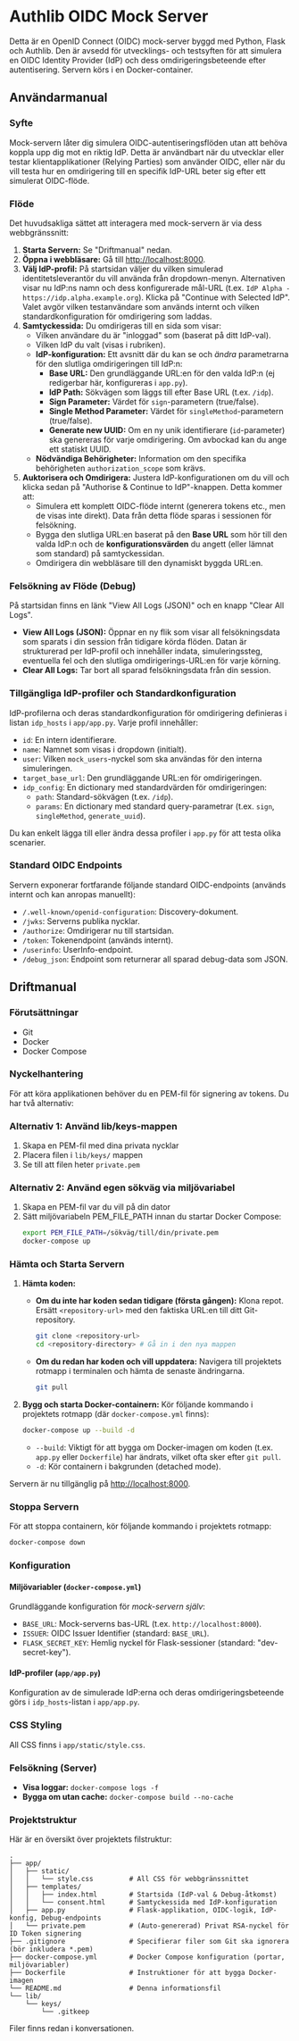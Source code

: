 # Authlib OIDC Mock Server

Detta är en OpenID Connect (OIDC) mock-server byggd med Python, Flask och Authlib. Den är avsedd för utvecklings- och testsyften för att simulera en OIDC Identity Provider (IdP) och dess omdirigeringsbeteende efter autentisering. Servern körs i en Docker-container.

## Användarmanual

### Syfte

Mock-servern låter dig simulera OIDC-autentiseringsflöden utan att behöva koppla upp dig mot en riktig IdP. Detta är användbart när du utvecklar eller testar klientapplikationer (Relying Parties) som använder OIDC, eller när du vill testa hur en omdirigering till en specifik IdP-URL beter sig efter ett simulerat OIDC-flöde.

### Flöde

Det huvudsakliga sättet att interagera med mock-servern är via dess webbgränssnitt:

1.  **Starta Servern:** Se "Driftmanual" nedan.
2.  **Öppna i webbläsare:** Gå till [http://localhost:8000](http://localhost:8000).
3.  **Välj IdP-profil:** På startsidan väljer du vilken simulerad identitetsleverantör du vill använda från dropdown-menyn. Alternativen visar nu IdP:ns namn och dess konfigurerade mål-URL (t.ex. `IdP Alpha - https://idp.alpha.example.org`). Klicka på "Continue with Selected IdP". Valet avgör vilken testanvändare som används internt och vilken standardkonfiguration för omdirigering som laddas.
4.  **Samtyckessida:** Du omdirigeras till en sida som visar:
    *   Vilken användare du är "inloggad" som (baserat på ditt IdP-val).
    *   Vilken IdP du valt (visas i rubriken).
    *   **IdP-konfiguration:** Ett avsnitt där du kan se och *ändra* parametrarna för den slutliga omdirigeringen till IdP:n:
        *   **Base URL:** Den grundläggande URL:en för den valda IdP:n (ej redigerbar här, konfigureras i `app.py`).
        *   **IdP Path:** Sökvägen som läggs till efter Base URL (t.ex. `/idp`).
        *   **Sign Parameter:** Värdet för `sign`-parametern (true/false).
        *   **Single Method Parameter:** Värdet för `singleMethod`-parametern (true/false).
        *   **Generate new UUID:** Om en ny unik identifierare (`id`-parameter) ska genereras för varje omdirigering. Om avbockad kan du ange ett statiskt UUID.
    *   **Nödvändiga Behörigheter:** Information om den specifika behörigheten `authorization_scope` som krävs.
5.  **Auktorisera och Omdirigera:** Justera IdP-konfigurationen om du vill och klicka sedan på "Authorise & Continue to IdP"-knappen. Detta kommer att:
    *   Simulera ett komplett OIDC-flöde internt (generera tokens etc., men de visas inte direkt). Data från detta flöde sparas i sessionen för felsökning.
    *   Bygga den slutliga URL:en baserat på den **Base URL** som hör till den valda IdP:n och de **konfigurationsvärden** du angett (eller lämnat som standard) på samtyckessidan.
    *   Omdirigera din webbläsare till den dynamiskt byggda URL:en.

### Felsökning av Flöde (Debug)

På startsidan finns en länk "View All Logs (JSON)" och en knapp "Clear All Logs".

*   **View All Logs (JSON):** Öppnar en ny flik som visar all felsökningsdata som sparats i din session från tidigare körda flöden. Datan är strukturerad per IdP-profil och innehåller indata, simuleringssteg, eventuella fel och den slutliga omdirigerings-URL:en för varje körning.
*   **Clear All Logs:** Tar bort all sparad felsökningsdata från din session.

### Tillgängliga IdP-profiler och Standardkonfiguration

IdP-profilerna och deras standardkonfiguration för omdirigering definieras i listan `idp_hosts` i `app/app.py`. Varje profil innehåller:

*   `id`: En intern identifierare.
*   `name`: Namnet som visas i dropdown (initialt).
*   `user`: Vilken `mock_users`-nyckel som ska användas för den interna simuleringen.
*   `target_base_url`: Den grundläggande URL:en för omdirigeringen.
*   `idp_config`: En dictionary med standardvärden för omdirigeringen:
    *   `path`: Standard-sökvägen (t.ex. `/idp`).
    *   `params`: En dictionary med standard query-parametrar (t.ex. `sign`, `singleMethod`, `generate_uuid`).

Du kan enkelt lägga till eller ändra dessa profiler i `app.py` för att testa olika scenarier.

### Standard OIDC Endpoints

Servern exponerar fortfarande följande standard OIDC-endpoints (används internt och kan anropas manuellt):

*   `/.well-known/openid-configuration`: Discovery-dokument.
*   `/jwks`: Serverns publika nycklar.
*   `/authorize`: Omdirigerar nu till startsidan.
*   `/token`: Tokenendpoint (används internt).
*   `/userinfo`: UserInfo-endpoint.
*   `/debug_json`: Endpoint som returnerar all sparad debug-data som JSON.

## Driftmanual

### Förutsättningar

*   Git
*   Docker
*   Docker Compose

### Nyckelhantering

För att köra applikationen behöver du en PEM-fil för signering av tokens. Du har två alternativ:

### Alternativ 1: Använd lib/keys-mappen
1. Skapa en PEM-fil med dina privata nycklar
2. Placera filen i `lib/keys/` mappen
3. Se till att filen heter `private.pem`

### Alternativ 2: Använd egen sökväg via miljövariabel
1. Skapa en PEM-fil var du vill på din dator
2. Sätt miljövariabeln PEM_FILE_PATH innan du startar Docker Compose:
   ```bash
   export PEM_FILE_PATH=/sökväg/till/din/private.pem
   docker-compose up
   ```

### Hämta och Starta Servern

1.  **Hämta koden:**
    *   **Om du inte har koden sedan tidigare (första gången):** Klona repot. Ersätt `<repository-url>` med den faktiska URL:en till ditt Git-repository.
        ```bash
        git clone <repository-url>
        cd <repository-directory> # Gå in i den nya mappen
        ```
    *   **Om du redan har koden och vill uppdatera:** Navigera till projektets rotmapp i terminalen och hämta de senaste ändringarna.
        ```bash
        git pull
        ```

2.  **Bygg och starta Docker-containern:**
    Kör följande kommando i projektets rotmapp (där `docker-compose.yml` finns):
    ```bash
    docker-compose up --build -d
    ```
    *   `--build`: Viktigt för att bygga om Docker-imagen om koden (t.ex. `app.py` eller `Dockerfile`) har ändrats, vilket ofta sker efter `git pull`.
    *   `-d`: Kör containern i bakgrunden (detached mode).

Servern är nu tillgänglig på [http://localhost:8000](http://localhost:8000).

### Stoppa Servern

För att stoppa containern, kör följande kommando i projektets rotmapp:

```bash
docker-compose down
```

### Konfiguration

#### Miljövariabler (`docker-compose.yml`)

Grundläggande konfiguration för *mock-servern själv*:

*   `BASE_URL`: Mock-serverns bas-URL (t.ex. `http://localhost:8000`).
*   `ISSUER`: OIDC Issuer Identifier (standard: `BASE_URL`).
*   `FLASK_SECRET_KEY`: Hemlig nyckel för Flask-sessioner (standard: "dev-secret-key").

#### IdP-profiler (`app/app.py`)

Konfiguration av de simulerade IdP:erna och deras omdirigeringsbeteende görs i `idp_hosts`-listan i `app/app.py`.

### CSS Styling

All CSS finns i `app/static/style.css`.

### Felsökning (Server)

*   **Visa loggar:** `docker-compose logs -f`
*   **Bygga om utan cache:** `docker-compose build --no-cache`

### Projektstruktur

Här är en översikt över projektets filstruktur:

```ascii
.
├── app/
│   ├── static/
│   │   └── style.css         # All CSS för webbgränssnittet
│   ├── templates/
│   │   ├── index.html        # Startsida (IdP-val & Debug-åtkomst)
│   │   └── consent.html      # Samtyckessida med IdP-konfiguration
│   ├── app.py                # Flask-applikation, OIDC-logik, IdP-konfig, Debug-endpoints
│   └── private.pem           # (Auto-genererad) Privat RSA-nyckel för ID Token signering
├── .gitignore                # Specifierar filer som Git ska ignorera (bör inkludera *.pem)
├── docker-compose.yml        # Docker Compose konfiguration (portar, miljövariabler)
├── Dockerfile                # Instruktioner för att bygga Docker-imagen
└── README.md                 # Denna informationsfil
└── lib/
    └── keys/
        └── .gitkeep
```

Filer finns redan i konversationen.
